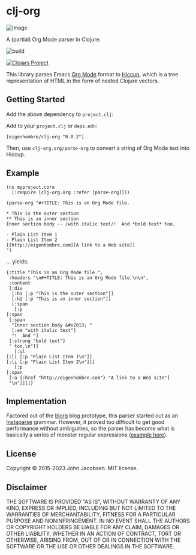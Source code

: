 # clj-org
![image](img/planetz.png)

A (partial) Org Mode parser in Clojure.

![build](https://github.com/eigenhombre/clj-org/actions/workflows/build.yml/badge.svg)

[![Clojars Project](http://clojars.org/clj-org/latest-version.svg)](http://clojars.org/clj-org)

This library parses Emacs [Org Mode](http://orgmode.org/) format to
[Hiccup](https://github.com/weavejester/hiccup), which is a tree
representation of HTML in the form of nested Clojure vectors.

## Getting Started

Add the above dependency to `project.clj`:

Add to your `project.clj` or `deps.edn`:

    [eigenhombre/clj-org "0.0.2"]

Then, use `clj-org.org/parse-org` to convert a string of Org Mode text into
Hiccup.

## Example

    (ns myproject.core
      (:require [clj-org.org :refer [parse-org]]))
    
    (parse-org "#+TITLE: This is an Org Mode file.

    * This is the outer section
    ** This is an inner section
    Inner section body -- /with italic text/!  And *bold text* too.

    - Plain List Item 1
    - Plain List Item 2
    [[http://eigenhombre.com][A link to a Web site]]
    ")

... yields:

    {:title "This is an Org Mode file.",
     :headers "\n#+TITLE: This is an Org Mode file.\n\n",
     :content
     [:div
      [:h1 [:p "This is the outer section"]]
      [:h2 [:p "This is an inner section"]]
      [:span
       [:p
	[:span
	 [:span
	  "Inner section body &#x2013; "
	  [:em "with italic text"]
	  "!  And "]
	 [:strong "bold text"]
	 " too.\n"]]
       [:ul
	[:li [:p "Plain List Item 1\n"]]
	[:li [:p "Plain List Item 2\n"]]]
       [:p
	[:span
	 [:a {:href "http://eigenhombre.com"} "A link to a Web site"]
	 "\n"]]]]}

## Implementation

Factored out of the [blorg](https://github.com/eigenhombre/blorg) blog
prototype, this parser started out as an
[Instaparse](https://github.com/Engelberg/instaparse) grammar.
However, it proved too difficult to get good performance without
ambiguities, so the parser has become what is basically a series of
monster regular expressions ([example
here](https://github.com/eigenhombre/clj-org/blob/master/src/clj_org/org.clj#L361)).

## License

Copyright © 2015-2023 John Jacobsen. MIT license.

## Disclaimer

THE SOFTWARE IS PROVIDED "AS IS", WITHOUT WARRANTY OF ANY KIND, EXPRESS OR
IMPLIED, INCLUDING BUT NOT LIMITED TO THE WARRANTIES OF MERCHANTABILITY,
FITNESS FOR A PARTICULAR PURPOSE AND NONINFRINGEMENT. IN NO EVENT SHALL THE
AUTHORS OR COPYRIGHT HOLDERS BE LIABLE FOR ANY CLAIM, DAMAGES OR OTHER
LIABILITY, WHETHER IN AN ACTION OF CONTRACT, TORT OR OTHERWISE, ARISING FROM,
OUT OF OR IN CONNECTION WITH THE SOFTWARE OR THE USE OR OTHER DEALINGS IN THE
SOFTWARE.
